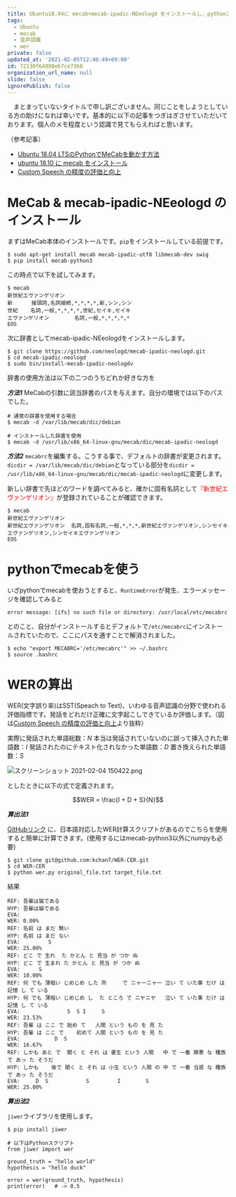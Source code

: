 ```yaml
---
title: Ubuntu18.04に mecab+mecab-ipadic-NEeologd をインストールし、pythonスクリプトでWERを算出するまで
tags:
  - Ubuntu
  - mecab
  - 音声認識
  - wer
private: false
updated_at: '2021-02-05T12:40:49+09:00'
id: 72130f64898eb7ce7368
organization_url_name: null
slide: false
ignorePublish: false
---
```

　まとまっていないタイトルで申し訳ございません。同じことをしようとしている方の助けになれば幸いです。基本的に以下の記事をつぎはぎさせていただいております。個人のメモ程度という認識で見てもらえればと思います。

（参考記事）
- [Ubuntu 18.04 LTSのPythonでMeCabを動かす方法](https://qiita.com/SUZUKI_Masaya/items/685000d569452585210c)
- [ubuntu 18.10 に mecab をインストール](https://qiita.com/ekzemplaro/items/c98c7f6698f130b55d53)
- [Custom Speech の精度の評価と向上](https://docs.microsoft.com/ja-jp/azure/cognitive-services/speech-service/how-to-custom-speech-evaluate-data)

# MeCab & mecab-ipadic-NEeologd のインストール

まずはMeCab本体のインストールです。`pip`をインストールしている前提です。

```shell
$ sudo apt-get install mecab mecab-ipadic-utf8 libmecab-dev swig
$ pip install mecab-python3
```

この時点で以下を試してみます。

```shell
$ mecab
新世紀エヴァンゲリオン
新      接頭詞,名詞接続,*,*,*,*,新,シン,シン
世紀    名詞,一般,*,*,*,*,世紀,セイキ,セイキ
エヴァンゲリオン        名詞,一般,*,*,*,*,*
EOS
```

次に辞書としてmecab-ipadic-NEeologdをインストールします。

```shell
$ git clone https://github.com/neologd/mecab-ipadic-neologd.git
$ cd mecab-ipadic-neologd
$ sudo bin/install-mecab-ipadic-neologdv
```

辞書の使用方法は以下の二つのうちどれか好きな方を

***方法1***
MeCabの引数に該当辞書のパスを与えます。自分の環境では以下のパスでした。

```shell
# 通常の辞書を使用する場合
$ mecab -d /var/lib/mecab/dic/debian

# インストールした辞書を使用
$ mecab -d /usr/lib/x86_64-linux-gnu/mecab/dic/mecab-ipadic-neologd
```

***方法2***
`mecabrc`を編集する。こうする事で、デフォルトの辞書が変更されます。
`dicdir = /var/lib/mecab/dic/debian`となっている部分を`dicdir = /usr/lib/x86_64-linux-gnu/mecab/dic/mecab-ipadic-neologd`に変更します。

新しい辞書で先ほどのワードを調べてみると、確かに固有名詞として<font color="Red">『新世紀エヴァンゲリオン』</font>が登録されていることが確認できます。

```shell
$ mecab
新世紀エヴァンゲリオン
新世紀エヴァンゲリオン  名詞,固有名詞,一般,*,*,*,新世紀エヴァンゲリオン,シンセイキエヴァンゲリオン,シンセイキエヴァンゲリオン
EOS
```

# pythonでmecabを使う

いざpythonでmecabを使おうとすると、`RuntimeError`が発生、エラーメッセージを確認してみると

```
error message: [ifs] no such file or directory: /usr/local/etc/mecabrc
```

とのこと、自分がインストールするとデフォルトで`/etc/mecabrc`にインストールされていたので、ここにパスを通すことで解消されました。

```
$ echo "export MECABRC='/etc/mecabrc'" >> ~/.bashrc
$ source .bashrc
```

# WERの算出
WER(文字誤り率)はSST(Speach to Text)、いわゆる音声認識の分野で使われる評価指標です。発話をどれだけ正確に文字起こしできているか評価します。（図は[Custom Speech の精度の評価と向上](https://docs.microsoft.com/ja-jp/azure/cognitive-services/speech-service/how-to-custom-speech-evaluate-data)より抜粋）

実際に発話された単語総数：$N$
本当は発話されていないのに誤って挿入された単語数：$I$
発話されたのにテキスト化されなかった単語数：$D$
置き換えられた単語数：$S$

![スクリーンショット 2021-02-04 150422.png](https://qiita-image-store.s3.ap-northeast-1.amazonaws.com/0/323251/db3cc2af-0a6e-4ca7-56ce-c28a21cf17c2.png)


としたときに以下の式で定義されます。

```math
WER = \frac{I + D + S}{N}
```

***算出法1***

[GitHubリンク](https://github.com/kchan7/WER-CER) に、日本語対応したWER計算スクリプトがあるのでこちらを使用すると簡単に計算できます。(使用するにはmecab-python3以外にnumpyも必要)

```
$ git clone git@github.com:kchan7/WER-CER.git
$ cd WER-CER
$ python wer.py original_file.txt target_file.txt
```

結果

```
REF: 吾輩は猫である
HYP: 吾輩は猫である
EVA:
WER: 0.00%
REF: 名前 は まだ 無い
HYP: 名前 は まだ ない
EVA:         S
WER: 25.00%
REF: どこ で 生れ  た かとん と 見当 が つか ぬ
HYP: どこ で 生まれ た かとん と 見当 が つか ぬ
EVA:      S
WER: 10.00%
REF: 何 でも 薄暗い じめじめ した 所     で ニャーニャー 泣い て いた事 だけ は 記憶 し て いる
HYP: 何 でも 薄暗い じめじめ し  た ところ で ニヤニヤ   泣い て いた事 だけ は 記憶 し て いる
EVA:               S  S I     S
WER: 23.53%
REF: 吾輩 は ここ で 始め て   人間 という もの を 見 た
HYP: 吾輩 は ここ で    初めて 人間 という もの を 見 た
EVA:           D  S
WER: 16.67%
REF: しかも あと で  聞く と それ は 書生 という 人間   中 で 一番 獰悪 な 種族 で あっ た そうだ
HYP: しかも    後で 聞く と それ は 小生 という 人間 の 中 で 一番 当惑 な 種族 で あっ た そうだ
EVA:     D  S            S         I        S
WER: 25.00%
```

***算出法2***

`jiwer`ライブラリを使用します。

```
$ pip install jiwer

# 以下はPythonスクリプト
from jiwer import wer

ground_truth = "hello world"
hypothesis = "hello duck"

error = wer(ground_truth, hypothesis)
print(error)   # -> 0.5
```



